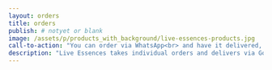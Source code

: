 ```yaml
---
layout: orders
title: orders
publish: # notyet or blank
image: /assets/p/products_with_background/live-essences-products.jpg
call-to-action: "You can order via WhatsApp<br> and have it delivered, right now, to your door,<br>  everywhere in the south of Bali!"
description: "Live Essences takes individual orders and delivers via Gojek or Grab to your door. Contact us via WhatsApp. Health protection is a serious issues these days!" #max 160 char!
---
```


